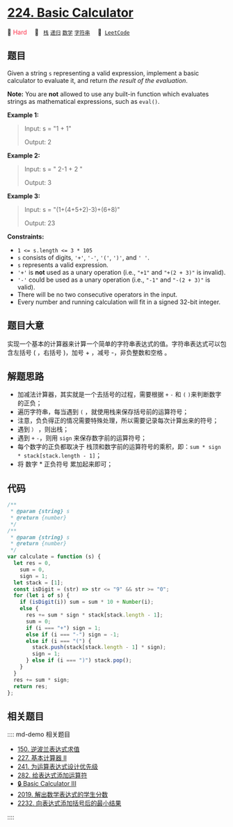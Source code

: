 # [224. Basic Calculator](https://leetcode.com/problems/basic-calculator/)

🔴 <font color=#ff334b>Hard</font>&emsp; 🔖&ensp; [`栈`](/leetcode/outline/tag/stack.md) [`递归`](/leetcode/outline/tag/recursion.md) [`数学`](/leetcode/outline/tag/mathematics.md) [`字符串`](/leetcode/outline/tag/string.md)&emsp; 🔗&ensp;[`LeetCode`](https://leetcode.com/problems/basic-calculator/)

## 题目

Given a string `s` representing a valid expression, implement a basic
calculator to evaluate it, and return _the result of the evaluation_.

**Note:** You are **not** allowed to use any built-in function which evaluates
strings as mathematical expressions, such as `eval()`.

**Example 1:**

> Input: s = "1 + 1"
>
> Output: 2

**Example 2:**

> Input: s = " 2-1 + 2 "
>
> Output: 3

**Example 3:**

> Input: s = "(1+(4+5+2)-3)+(6+8)"
>
> Output: 23

**Constraints:**

- `1 <= s.length <= 3 * 105`
- `s` consists of digits, `'+'`, `'-'`, `'('`, `')'`, and `' '`.
- `s` represents a valid expression.
- `'+'` is **not** used as a unary operation (i.e., `"+1"` and `"+(2 + 3)"` is invalid).
- `'-'` could be used as a unary operation (i.e., `"-1"` and `"-(2 + 3)"` is valid).
- There will be no two consecutive operators in the input.
- Every number and running calculation will fit in a signed 32-bit integer.

## 题目大意

实现一个基本的计算器来计算一个简单的字符串表达式的值。字符串表达式可以包含左括号 ( ，右括号 )，加号 + ，减号 -，非负整数和空格 。

## 解题思路

- 加减法计算器，其实就是一个去括号的过程，需要根据 `+` `-` 和 `(` `)`来判断数字的正负；
- 遍历字符串，每当遇到 `(` ，就使用栈来保存括号前的运算符号；
- 注意，负负得正的情况需要特殊处理，所以需要记录每次计算出来的符号；
- 遇到 `）` ，则出栈；
- 遇到 `+` `-`，则用 `sign` 来保存数字前的运算符号；
- 每个数字的正负都取决于 栈顶和数字前的运算符号的乘积，即：`sum * sign * stack[stack.length - 1]`；
- 将 数字 \* 正负符号 累加起来即可；

## 代码

```javascript
/**
 * @param {string} s
 * @return {number}
 */
/**
 * @param {string} s
 * @return {number}
 */
var calculate = function (s) {
  let res = 0,
    sum = 0,
    sign = 1;
  let stack = [1];
  const isDigit = (str) => str <= "9" && str >= "0";
  for (let i of s) {
    if (isDigit(i)) sum = sum * 10 + Number(i);
    else {
      res += sum * sign * stack[stack.length - 1];
      sum = 0;
      if (i === "+") sign = 1;
      else if (i === "-") sign = -1;
      else if (i === "(") {
        stack.push(stack[stack.length - 1] * sign);
        sign = 1;
      } else if (i === ")") stack.pop();
    }
  }
  res += sum * sign;
  return res;
};
```

## 相关题目

:::: md-demo 相关题目

- [150. 逆波兰表达式求值](https://leetcode.com/problems/evaluate-reverse-polish-notation)
- [227. 基本计算器 II](https://leetcode.com/problems/basic-calculator-ii)
- [241. 为运算表达式设计优先级](https://leetcode.com/problems/different-ways-to-add-parentheses)
- [282. 给表达式添加运算符](https://leetcode.com/problems/expression-add-operators)
- [🔒 Basic Calculator III](https://leetcode.com/problems/basic-calculator-iii)
- [2019. 解出数学表达式的学生分数](https://leetcode.com/problems/the-score-of-students-solving-math-expression)
- [2232. 向表达式添加括号后的最小结果](https://leetcode.com/problems/minimize-result-by-adding-parentheses-to-expression)

::::
